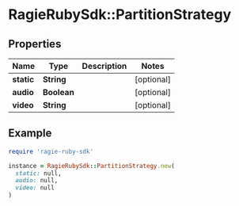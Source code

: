 # RagieRubySdk::PartitionStrategy

## Properties

| Name | Type | Description | Notes |
| ---- | ---- | ----------- | ----- |
| **static** | **String** |  | [optional] |
| **audio** | **Boolean** |  | [optional] |
| **video** | **String** |  | [optional] |

## Example

```ruby
require 'ragie-ruby-sdk'

instance = RagieRubySdk::PartitionStrategy.new(
  static: null,
  audio: null,
  video: null
)
```

